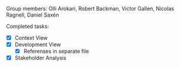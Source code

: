 
Group members: Olli Arokari, Robert Backman, Victor Gallen, Nicolas Ragnell, Daniel Saxén

Completed tasks: 
  - [X] Context View
  - [X] Development View
    -[X] Referenses in separate file
  - [X] Stakeholder Analysis
